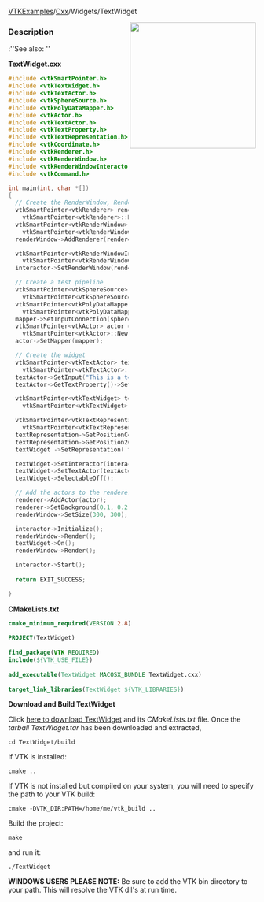 [VTKExamples](Home)/[Cxx](Cxx)/Widgets/TextWidget

<img align="right" src="https://github.com/lorensen/VTKExamples/raw/master/Testing/Baseline/Widgets/TestTextWidget.png" width="256" />

### Description
:''See also: []([../../Visualization/DrawText])''

**TextWidget.cxx**
```c++
#include <vtkSmartPointer.h>
#include <vtkTextWidget.h>
#include <vtkTextActor.h>
#include <vtkSphereSource.h>
#include <vtkPolyDataMapper.h>
#include <vtkActor.h>
#include <vtkTextActor.h>
#include <vtkTextProperty.h>
#include <vtkTextRepresentation.h>
#include <vtkCoordinate.h>
#include <vtkRenderer.h>
#include <vtkRenderWindow.h>
#include <vtkRenderWindowInteractor.h>
#include <vtkCommand.h>

int main(int, char *[])
{
  // Create the RenderWindow, Renderer and both Actors
  vtkSmartPointer<vtkRenderer> renderer =
    vtkSmartPointer<vtkRenderer>::New();
  vtkSmartPointer<vtkRenderWindow> renderWindow =
    vtkSmartPointer<vtkRenderWindow>::New();
  renderWindow->AddRenderer(renderer);

  vtkSmartPointer<vtkRenderWindowInteractor> interactor =
    vtkSmartPointer<vtkRenderWindowInteractor>::New();
  interactor->SetRenderWindow(renderWindow);

  // Create a test pipeline
  vtkSmartPointer<vtkSphereSource> sphereSource =
    vtkSmartPointer<vtkSphereSource>::New();
  vtkSmartPointer<vtkPolyDataMapper> mapper =
    vtkSmartPointer<vtkPolyDataMapper>::New();
  mapper->SetInputConnection(sphereSource->GetOutputPort());
  vtkSmartPointer<vtkActor> actor =
    vtkSmartPointer<vtkActor>::New();
  actor->SetMapper(mapper);

  // Create the widget
  vtkSmartPointer<vtkTextActor> textActor =
    vtkSmartPointer<vtkTextActor>::New();
  textActor->SetInput("This is a test");
  textActor->GetTextProperty()->SetColor( 0.0, 1.0, 0.0 );

  vtkSmartPointer<vtkTextWidget> textWidget =
    vtkSmartPointer<vtkTextWidget>::New();

  vtkSmartPointer<vtkTextRepresentation> textRepresentation =
    vtkSmartPointer<vtkTextRepresentation>::New();
  textRepresentation->GetPositionCoordinate()->SetValue( .15, .15 );
  textRepresentation->GetPosition2Coordinate()->SetValue( .7, .2 );
  textWidget ->SetRepresentation( textRepresentation );

  textWidget->SetInteractor(interactor);
  textWidget->SetTextActor(textActor);
  textWidget->SelectableOff();

  // Add the actors to the renderer, set the background and size
  renderer->AddActor(actor);
  renderer->SetBackground(0.1, 0.2, 0.4);
  renderWindow->SetSize(300, 300);

  interactor->Initialize();
  renderWindow->Render();
  textWidget->On();
  renderWindow->Render();

  interactor->Start();
  
  return EXIT_SUCCESS;

}
```
**CMakeLists.txt**
```cmake
cmake_minimum_required(VERSION 2.8)
 
PROJECT(TextWidget)
 
find_package(VTK REQUIRED)
include(${VTK_USE_FILE})
 
add_executable(TextWidget MACOSX_BUNDLE TextWidget.cxx)
 
target_link_libraries(TextWidget ${VTK_LIBRARIES})
```

**Download and Build TextWidget**

Click [here to download TextWidget](https://github.com/lorensen/VTKWikiExamplesTarballs/raw/master/TextWidget.tar) and its *CMakeLists.txt* file.
Once the *tarball TextWidget.tar* has been downloaded and extracted,
```
cd TextWidget/build 
```
If VTK is installed:
```
cmake ..
```
If VTK is not installed but compiled on your system, you will need to specify the path to your VTK build:
```
cmake -DVTK_DIR:PATH=/home/me/vtk_build ..
```
Build the project:
```
make
```
and run it:
```
./TextWidget
```
**WINDOWS USERS PLEASE NOTE:** Be sure to add the VTK bin directory to your path. This will resolve the VTK dll's at run time.

